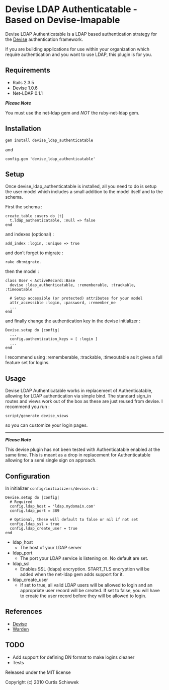 Devise LDAP Authenticatable - Based on Devise-Imapable
=================

Devise LDAP Authenticatable is a LDAP based authentication strategy for the [Devise](http://github.com/plataformatec/devise) authentication framework.

If you are building applications for use within your organization which require authentication and you want to use LDAP, this plugin is for you.

Requirements
------------

- Rails 2.3.5
- Devise 1.0.6
- Net-LDAP 0.1.1 

**_Please Note_**

You must use the net-ldap gem and _NOT_ the ruby-net-ldap gem.  

Installation
------------

	gem install devise_ldap_authenticatable

and
	
	config.gem 'devise_ldap_authenticatable'

Setup
-----

Once devise\_ldap\_authenticatable is installed, all you need to do is setup the user model which includes a small addition to the model itself and to the schema.

First the schema :

    create_table :users do |t|
      t.ldap_authenticatable, :null => false
    end

and indexes (optional) :

    add_index :login, :unique => true

and don’t forget to migrate :

    rake db:migrate.

then the model :

    class User < ActiveRecord::Base
      devise :ldap_authenticatable, :rememberable, :trackable, :timeoutable

      # Setup accessible (or protected) attributes for your model
      attr_accessible :login, :password, :remember_me
      ...
    end

and finally change the authentication key in the devise initializer :

	Devise.setup do |config|
	  ...
	  config.authentication_keys = [ :login ]
	  ...
	end

I recommend using :rememberable, :trackable, :timeoutable as it gives a full feature set for logins.

Usage
-----

Devise LDAP Authenticatable works in replacement of Authenticatable, allowing for LDAP authentication via simple bind. The standard sign\_in routes and views work out of the box as these are just reused from devise. I recommend you run :

    script/generate devise_views

so you can customize your login pages.

------------------------------------------------------------

**_Please Note_**

This devise plugin has not been tested with Authenticatable enabled at the same time. This is meant as a drop in replacement for Authenticatable allowing for a semi single sign on approach.


Configuration
----------------------

In initializer  `config/initializers/devise.rb` :

    Devise.setup do |config|
      # Required
      config.ldap_host = 'ldap.mydomain.com'
      config.ldap_port = 389
	
	  # Optional, these will default to false or nil if not set
	  config.ldap_ssl = true
	  config.ldap_create_user = true
    end

* ldap\_host
	* The host of your LDAP server
* ldap\_port
	* The port your LDAP service is listening on.  No default are set.
* ldap\_ssl
	* Enables SSL (ldaps) encryption.  START_TLS encryption will be added when the net-ldap gem adds support for it.
* ldap\_create\_user
	* If set to true, all valid LDAP users will be allowed to login and an appropriate user record will be created.
      If set to false, you will have to create the user record before they will be allowed to login.


References
----------

* [Devise](http://github.com/plataformatec/devise)
* [Warden](http://github.com/hassox/warden)


TODO
----

- Add support for defining DN format to make logins cleaner
- Tests

Released under the MIT license

Copyright (c) 2010 Curtis Schiewek
